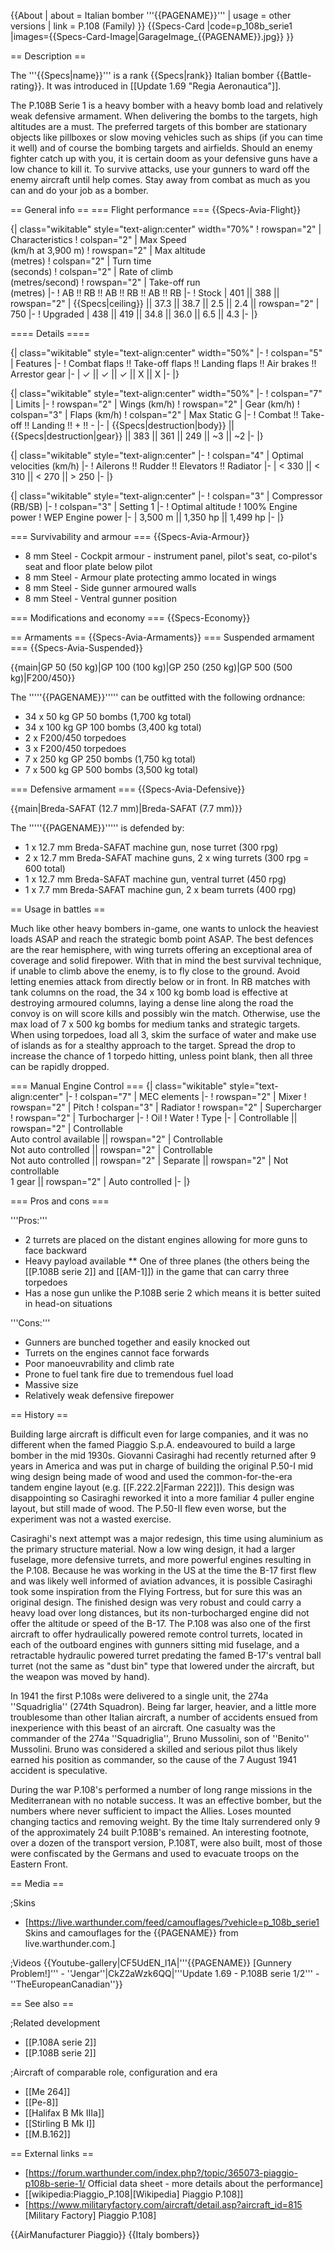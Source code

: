 {{About
| about = Italian bomber '''{{PAGENAME}}'''
| usage = other versions
| link = P.108 (Family)
}}
{{Specs-Card
|code=p_108b_serie1
|images={{Specs-Card-Image|GarageImage_{{PAGENAME}}.jpg}}
}}

== Description ==
<!-- ''In the description, the first part should be about the history of and the creation and combat usage of the aircraft, as well as its key features. In the second part, tell the reader about the aircraft in the game. Insert a screenshot of the vehicle, so that if the novice player does not remember the vehicle by name, he will immediately understand what kind of vehicle the article is talking about.'' -->
The '''{{Specs|name}}''' is a rank {{Specs|rank}} Italian bomber {{Battle-rating}}. It was introduced in [[Update 1.69 "Regia Aeronautica"]].

The P.108B Serie 1 is a heavy bomber with a heavy bomb load and relatively weak defensive armament. When delivering the bombs to the targets, high altitudes are a must. The preferred targets of this bomber are stationary objects like pillboxes or slow moving vehicles such as ships (if you can time it well) and of course the bombing targets and airfields. Should an enemy fighter catch up with you, it is certain doom as your defensive guns have a low chance to kill it. To survive attacks, use your gunners to ward off the enemy aircraft until help comes. Stay away from combat as much as you can and do your job as a bomber.

== General info ==
=== Flight performance ===
{{Specs-Avia-Flight}}
<!--''Describe how the aircraft behaves in the air. Speed, manoeuvrability, acceleration and allowable loads - these are the most important characteristics of the vehicle.''-->

{| class="wikitable" style="text-align:center" width="70%"
! rowspan="2" | Characteristics
! colspan="2" | Max Speed<br>(km/h at 3,900 m)
! rowspan="2" | Max altitude<br>(metres)
! colspan="2" | Turn time<br>(seconds)
! colspan="2" | Rate of climb<br>(metres/second)
! rowspan="2" | Take-off run<br>(metres)
|-
! AB !! RB !! AB !! RB !! AB !! RB
|-
! Stock
| 401 || 388 || rowspan="2" | {{Specs|ceiling}} || 37.3 || 38.7 || 2.5 || 2.4 || rowspan="2" | 750
|-
! Upgraded
| 438 || 419 || 34.8 || 36.0 || 6.5 || 4.3
|-
|}

==== Details ====

{| class="wikitable" style="text-align:center" width="50%"
|-
! colspan="5" | Features
|-
! Combat flaps !! Take-off flaps !! Landing flaps !! Air brakes !! Arrestor gear
|-
| ✓ || ✓ || ✓ || X || X     <!-- ✓ -->
|-
|}

{| class="wikitable" style="text-align:center" width="50%"
|-
! colspan="7" | Limits
|-
! rowspan="2" | Wings (km/h)
! rowspan="2" | Gear (km/h)
! colspan="3" | Flaps (km/h)
! colspan="2" | Max Static G
|-
! Combat !! Take-off !! Landing !! + !! -
|-
| {{Specs|destruction|body}} || {{Specs|destruction|gear}} || 383 || 361 || 249 || ~3 || ~2
|-
|}

{| class="wikitable" style="text-align:center"
|-
! colspan="4" | Optimal velocities (km/h)
|-
! Ailerons !! Rudder !! Elevators !! Radiator
|-
| < 330 || < 310 || < 270 || > 250
|-
|}

{| class="wikitable" style="text-align:center"
|-
! colspan="3" | Compressor (RB/SB)
|-
! colspan="3" | Setting 1
|-
! Optimal altitude
! 100% Engine power
! WEP Engine power
|-
| 3,500 m || 1,350 hp || 1,499 hp
|-
|}

=== Survivability and armour ===
{{Specs-Avia-Armour}}
<!-- ''Examine the survivability of the aircraft. Note how vulnerable the structure is and how secure the pilot is, whether the fuel tanks are armoured, etc. Describe the armour, if there is any, and also mention the vulnerability of other critical aircraft systems.'' -->

* 8 mm Steel - Cockpit armour - instrument panel, pilot's seat, co-pilot's seat and floor plate below pilot
* 8 mm Steel - Armour plate protecting ammo located in wings
* 8 mm Steel - Side gunner armoured walls
* 8 mm Steel - Ventral gunner position

=== Modifications and economy ===
{{Specs-Economy}}

== Armaments ==
{{Specs-Avia-Armaments}}
=== Suspended armament ===
{{Specs-Avia-Suspended}}
<!-- ''Describe the aircraft's suspended armament: additional cannons under the wings, bombs, rockets and torpedoes. This section is especially important for bombers and attackers. If there is no suspended weaponry remove this subsection.'' -->
{{main|GP 50 (50 kg)|GP 100 (100 kg)|GP 250 (250 kg)|GP 500 (500 kg)|F200/450}}

The '''''{{PAGENAME}}''''' can be outfitted with the following ordnance:

* 34 x 50 kg GP 50 bombs (1,700 kg total)
* 34 x 100 kg GP 100 bombs (3,400 kg total)
* 2 x F200/450 torpedoes
* 3 x F200/450 torpedoes
* 7 x 250 kg GP 250 bombs (1,750 kg total)
* 7 x 500 kg GP 500 bombs (3,500 kg total)

=== Defensive armament ===
{{Specs-Avia-Defensive}}
<!-- ''Defensive armament with turret machine guns or cannons, crewed by gunners. Examine the number of gunners and what belts or drums are better to use. If defensive weaponry is not available, remove this subsection.'' -->
{{main|Breda-SAFAT (12.7 mm)|Breda-SAFAT (7.7 mm)}}

The '''''{{PAGENAME}}''''' is defended by:

* 1 x 12.7 mm Breda-SAFAT machine gun, nose turret (300 rpg)
* 2 x 12.7 mm Breda-SAFAT machine guns, 2 x wing turrets (300 rpg = 600 total)
* 1 x 12.7 mm Breda-SAFAT machine gun, ventral turret (450 rpg)
* 1 x 7.7 mm Breda-SAFAT machine gun, 2 x beam turrets (400 rpg)

== Usage in battles ==
<!-- ''Describe the tactics of playing in the aircraft, the features of using aircraft in a team and advice on tactics. Refrain from creating a "guide" - do not impose a single point of view, but instead, give the reader food for thought. Examine the most dangerous enemies and give recommendations on fighting them. If necessary, note the specifics of the game in different modes (AB, RB, SB).'' -->
Much like other heavy bombers in-game, one wants to unlock the heaviest loads ASAP and reach the strategic bomb point ASAP. The best defences are the rear hemisphere, with wing turrets offering an exceptional area of coverage and solid firepower. With that in mind the best survival technique, if unable to climb above the enemy, is to fly close to the ground. Avoid letting enemies attack from directly below or in front. In RB matches with tank columns on the road, the 34 x 100 kg bomb load is effective at destroying armoured columns, laying a dense line along the road the convoy is on will score kills and possibly win the match. Otherwise, use the max load of 7 x 500 kg bombs for medium tanks and strategic targets. When using torpedoes, load all 3, skim the surface of water and make use of islands as for a stealthy approach to the target. Spread the drop to increase the chance of 1 torpedo hitting, unless point blank, then all three can be rapidly dropped.

=== Manual Engine Control ===
{| class="wikitable" style="text-align:center"
|-
! colspan="7" | MEC elements
|-
! rowspan="2" | Mixer
! rowspan="2" | Pitch
! colspan="3" | Radiator
! rowspan="2" | Supercharger
! rowspan="2" | Turbocharger
|-
! Oil
! Water
! Type
|-
| Controllable || rowspan="2" | Controllable<br>Auto control available || rowspan="2" | Controllable<br>Not auto controlled || rowspan="2" | Controllable<br>Not auto controlled || rowspan="2" | Separate || rowspan="2" | Not controllable<br>1 gear || rowspan="2" | Auto controlled
|-
|}

=== Pros and cons ===
<!-- ''Summarise and briefly evaluate the vehicle in terms of its characteristics and combat effectiveness. Mark its pros and cons in the bulleted list. Try not to use more than 6 points for each of the characteristics. Avoid using categorical definitions such as "bad", "good" and the like - use substitutions with softer forms such as "inadequate" and "effective".'' -->

'''Pros:'''

* 2 turrets are placed on the distant engines allowing for more guns to face backward
* Heavy payload available
** One of three planes (the others being the [[P.108B serie 2]] and [[AM-1]]) in the game that can carry three torpedoes
* Has a nose gun unlike the P.108B serie 2 which means it is better suited in head-on situations

'''Cons:'''

* Gunners are bunched together and easily knocked out
* Turrets on the engines cannot face forwards
* Poor manoeuvrability and climb rate
* Prone to fuel tank fire due to tremendous fuel load
* Massive size
* Relatively weak defensive firepower

== History ==
<!-- ''Describe the history of the creation and combat usage of the aircraft in more detail than in the introduction. If the historical reference turns out to be too long, take it to a separate article, taking a link to the article about the vehicle and adding a block "/History" (example: <nowiki>https://wiki.warthunder.com/(Vehicle-name)/History</nowiki>) and add a link to it here using the <code>main</code> template. Be sure to reference text and sources by using <code><nowiki><ref></ref></nowiki></code>, as well as adding them at the end of the article with <code><nowiki><references /></nowiki></code>. This section may also include the vehicle's dev blog entry (if applicable) and the in-game encyclopedia description (under <code><nowiki>=== In-game description ===</nowiki></code>, also if applicable).'' -->
Building large aircraft is difficult even for large companies, and it was no different when the famed Piaggio S.p.A. endeavoured to build a large bomber in the mid 1930s. Giovanni Casiraghi had recently returned after 9 years in America and was put in charge of building the original P.50-I mid wing design being made of wood and used the common-for-the-era tandem engine layout (e.g. [[F.222.2|Farman 222]]). This design was disappointing so Casiraghi reworked it into a more familiar 4 puller engine layout, but still made of wood. The P.50-II flew even worse, but the experiment was not a wasted exercise.

Casiraghi's next attempt was a major redesign, this time using aluminium as the primary structure material. Now a low wing design, it had a larger fuselage, more defensive turrets, and more powerful engines resulting in the P.108. Because he was working in the US at the time the B-17 first flew and was likely well informed of aviation advances, it is possible Casiraghi took some inspiration from the Flying Fortress, but for sure this was an original design. The finished design was very robust and could carry a heavy load over long distances, but its non-turbocharged engine did not offer the altitude or speed of the B-17. The P.108 was also one of the first aircraft to offer hydraulically powered remote control turrets, located in each of the outboard engines with gunners sitting mid fuselage, and a retractable hydraulic powered turret predating the famed B-17's ventral ball turret (not the same as "dust bin" type that lowered under the aircraft, but the weapon was moved by hand).

In 1941 the first P.108s were delivered to a single unit, the 274a ''Squadriglia'' (274th Squadron). Being far larger, heavier, and a little more troublesome than other Italian aircraft, a number of accidents ensued from inexperience with this beast of an aircraft. One casualty was the commander of the 274a ''Squadriglia'', Bruno Mussolini, son of ''Benito'' Mussolini. Bruno was considered a skilled and serious pilot thus likely earned his position as commander, so the cause of the 7 August 1941 accident is speculative.

During the war P.108's performed a number of long range missions in the Mediterranean with no notable success. It was an effective bomber, but the numbers where never sufficient to impact the Allies. Loses mounted changing tactics and removing weight. By the time Italy surrendered only 9 of the approximately 24 built P.108B's remained. An interesting footnote, over a dozen of the transport version, P.108T, were also built, most of those were confiscated by the Germans and used to evacuate troops on the Eastern Front.

== Media ==
<!-- ''Excellent additions to the article would be video guides, screenshots from the game, and photos.'' -->

;Skins

* [https://live.warthunder.com/feed/camouflages/?vehicle=p_108b_serie1 Skins and camouflages for the {{PAGENAME}} from live.warthunder.com.]

;Videos
{{Youtube-gallery|CF5UdEN_l1A|'''{{PAGENAME}} [Gunnery Problem!]'''  - ''Jengar''|CkZ2aWzk6QQ|'''Update 1.69 - P.108B serie 1/2''' - ''TheEuropeanCanadian''}}

== See also ==
<!-- ''Links to the articles on the War Thunder Wiki that you think will be useful for the reader, for example:''
* ''reference to the series of the aircraft;''
* ''links to approximate analogues of other nations and research trees.'' -->

;Related development
* [[P.108A serie 2]]
* [[P.108B serie 2]]

;Aircraft of comparable role, configuration and era
* [[Me 264]]
* [[Pe-8]]
* [[Halifax B Mk IIIa]]
* [[Stirling B Mk I]]
* [[M.B.162]]

== External links ==
<!-- ''Paste links to sources and external resources, such as:''
* ''topic on the official game forum;''
* ''other literature.'' -->

* [https://forum.warthunder.com/index.php?/topic/365073-piaggio-p108b-serie-1/ Official data sheet - more details about the performance]
* [[wikipedia:Piaggio_P.108|[Wikipedia] Piaggio P.108]]
* [https://www.militaryfactory.com/aircraft/detail.asp?aircraft_id=815 <nowiki>[Military Factory]</nowiki> Piaggio P.108]

{{AirManufacturer Piaggio}}
{{Italy bombers}}